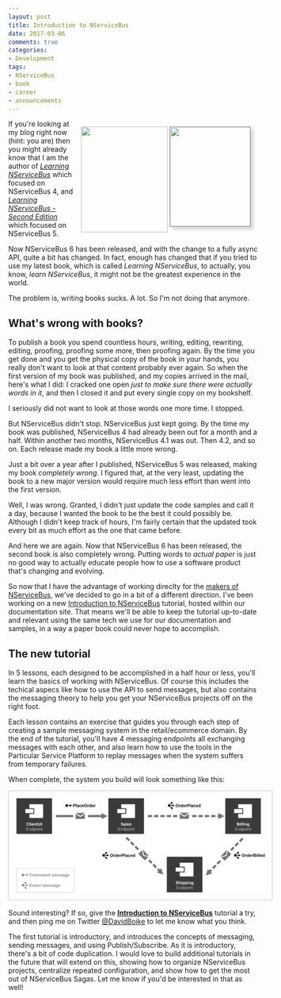 ```yaml
---
layout: post
title: Introduction to NServiceBus
date: 2017-03-06
comments: true
categories:
- Development
tags:
- NServiceBus
- book
- career
- announcements
---
```


<div style="float:right;margin:1em;">
<img src="/images/learning-nservicebus-cover-small.png" style="width:175px;height:213px;vertical-align:text-top;" />
<img src="/images/learning-nservicebus-2ndEd.jpg" style="border:solid 1px #999;width:162px;height:200px;vertical-align:text-top;box-shadow:6px 6px 5px #ddd" />
</div>

If you're looking at my blog right now (hint: you are) then you might already know that I am the author of [*Learning NServiceBus*](https://www.packtpub.com/application-development/learning-nservicebus) which focused on NServiceBus 4, and [*Learning NServiceBus - Second Edition*](https://www.packtpub.com/application-development/learning-nservicebus-second-edition) which focused on NServiceBus 5.

Now NServiceBus 6 has been released, and with the change to a fully async API, quite a bit has changed. In fact, enough has changed that if you tried to use my latest book, which is called *Learning NServiceBus*, to actually, you know, *learn NServiceBus*, it might not be the greatest experience in the world.

The problem is, writing books sucks. A lot. So I'm not doing that anymore.

<!-- more -->

## What's wrong with books?

To publish a book you spend countless hours, writing, editing, rewriting, editing, proofing, proofing some more, then proofing again. By the time you get done and you get the physical copy of the book in your hands, you really don't want to look at that content probably ever again. So when the first version of my book was published, and my copies arrived in the mail, here's what I did: I cracked one open *just to make sure there were actually words in it*, and then I closed it and put every single copy on my bookshelf.

I seriously did not want to look at those words one more time. I stopped.

But NServiceBus didn't stop. NServiceBus just kept going. By the time my book was published, NServiceBus 4 had already been out for a month and a half. Within another two months, NServiceBus 4.1 was out. Then 4.2, and so on. Each release made my book a little more wrong.

Just a bit over a year after I published, NServiceBus 5 was released, making my book *completely wrong*. I figured that, at the very least, updating the book to a new major version would require much less effort than went into the first version.

Well, I was wrong. Granted, I didn't just update the code samples and call it a day, because I wanted the book to be the best it could possibly be. Although I didn't keep track of hours, I'm fairly certain that the updated took every bit as much effort as the one that came before.

And here we are again. Now that NServiceBus 6 has been released, the second book is also completely wrong. Putting words to *actual paper* is just no good way to actually educate people how to use a software product that's changing and evolving.

So now that I have the advantage of working direclty for the [makers of NServiceBus](https://particular.net), we've decided to go in a bit of a different direction. I've been working on a new [Introduction to NServiceBus](https://docs.particular.net/tutorials/intro-to-nservicebus/) tutorial, hosted within our documentation site. That means we'll be able to keep the tutorial up-to-date and relevant using the same tech we use for our documentation and samples, in a way a paper book could never hope to accomplish.

## The new tutorial

In 5 lessons, each designed to be accomplished in a half hour or less, you'll learn the basics of working with NServiceBus. Of course this includes the techical aspecs like how to use the API to send messages, but also contains the messaging theory to help you get your NServiceBus projects off on the right foot.

Each lesson contains an exercise that guides you through each step of creating a sample messaging system in the retail/ecommerce domain. By the end of the tutorial, you'll have 4 messaging endpoints all exchanging messages with each other, and also learn how to use the tools in the Particular Service Platform to replay messages when the system suffers from temporary failures.

When complete, the system you build will look something like this:

[<img src="/images/intro-to-nsb-tutorial-diagram.svg" style="border:solid 1px #ccc;padding:1em;" />](https://docs.particular.net/tutorials/intro-to-nservicebus/)

Sound interesting? If so, give the [**Introduction to NServiceBus**](https://docs.particular.net/tutorials/intro-to-nservicebus/) tutorial a try, and then ping me on Twitter [@DavidBoike](https://twitter.com/DavidBoike) to let me know what you think.

The first tutorial is introductory, and introduces the concepts of messaging, sending messages, and using Publish/Subscribe. As it is introductory, there's a bit of code duplication. I would love to build additional tutorials in the future that will extend on this, showing how to organize NServiceBus projects, centralize repeated configuration, and show how to get the most out of NServiceBus Sagas. Let me know if you'd be interested in that as well!
